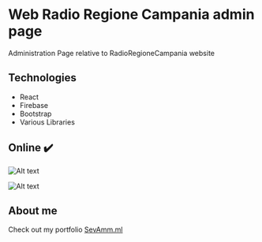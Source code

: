 # Web Radio Regione Campania admin page

Administration Page relative to RadioRegioneCampania website

## Technologies

<ul>
  <li>React</li>
   <li>Firebase</li>
   <li>Bootstrap</li>
   <li>Various Libraries</li>
  </ul>
  
 ## Online :heavy_check_mark:

![Alt text](https://firebasestorage.googleapis.com/v0/b/sevamm-f9e0c.appspot.com/o/webrrcadmin%2FSchermata%202021-03-22%20alle%2011.54.14.png?alt=media&token=21a6bda0-e094-45e0-a214-90c8ddd6b93e "Optional title")

![Alt text](https://firebasestorage.googleapis.com/v0/b/sevamm-f9e0c.appspot.com/o/webrrcadmin%2FSchermata%202021-03-22%20alle%2011.54.25.png?alt=media&token=155e87c6-a819-4857-8a03-1fc968e49651 "Optional title")

## About me

Check out my portfolio [SevAmm.ml](https://sevamm.ml)
